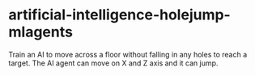 # artificial-intelligence-holejump-mlagents
Train an AI to move across a floor without falling in any holes to reach a target. The AI agent can move on X and Z axis and it can jump.
